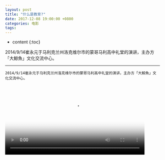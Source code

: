 ```yaml
---
layout: post
title: "什么是教育?"
date: 2017-12-08 19:00:00 +0800 
categories: 电影
tags: 
---
```

* content
{:toc}

2014/9/14崔永元于马利克兰州洛克维尔市的蒙哥马利高中礼堂的演讲，主办方「大鯨魚」文化交流中心。

---
<!-- more -->
    2014/9/14崔永元于马利克兰州洛克维尔市的蒙哥马利高中礼堂的演讲，主办方「大鯨魚」文化交流中心。

<div>
<video id='movie1' width='90%' controls poster='http://ovwkcbdpf.bkt.clouddn.com/image/movie/cuisir.jpg'>
    <source src='http://ovwkcbdpf.bkt.clouddn.com/image/movie/cuisir.mp4' type = 'video/webm'>
    Your browser does not support the video tag.
</video>
</div>
<script type='text/javascript'>document.getElementById('movie1').style.height=document.getElementById('movie1').scrollWidth*0.8+'px'</script>

